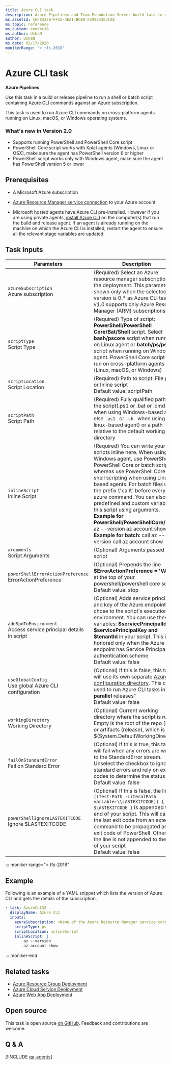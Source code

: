 ```yaml
---
title: Azure CLI task
description: Azure Pipelines and Team Foundation Server build task to run a shell or batch script containing Microsoft Azure CLI commands
ms.assetid: C6F8437B-FF52-4EA1-BCB0-F34924303CA8
ms.topic: reference
ms.custom: seodec18
ms.author: UshaN
author: UshaN
ms.date: 02/17/2020
monikerRange: '> tfs-2018'
---
```


# Azure CLI task

**Azure Pipelines**

Use this task in a build or release pipeline to run a shell or batch 
script containing Azure CLI commands against an Azure subscription.

This task is used to run Azure CLI commands on 
cross-platform agents running on Linux, macOS, or Windows operating systems.


### What's new in Version 2.0

- Supports running PowerShell and PowerShell Core script
- PowerShell Core script works with Xplat agents (Windows, Linux or OSX), make sure the agent has PowerShell version 6 or higher
- PowerShell script works only with Windows agent, make sure the agent has PowerShell version 5 or lower

## Prerequisites

- A Microsoft Azure subscription

- [Azure Resource Manager service connection](../../library/connect-to-azure.md) to your Azure account

- Microsoft hosted agents have Azure CLI pre-installed. However if you are using private agents, [install Azure CLI](https://azure.microsoft.com/documentation/articles/xplat-cli-install/) on the computer(s) that run the build and release agent. 
  If an agent is already running on the machine on which the Azure CLI is installed, restart the agent to ensure all the relevant stage variables are updated.
  
## Task Inputs

<table>
  <thead>
    <tr>
      <th>Parameters</th>
      <th>Description</th>
    </tr>
  </thead>
<tr>
    <td><code>azureSubscription</code><br/>Azure subscription</td>
    <td>(Required) Select an Azure resource manager subscription for the deployment. This parameter is shown only when the selected task version is 0.* as Azure CLI task v1.0 supports only Azure Resource Manager (ARM) subscriptions</td>
</tr>
<tr>
    <td><code>scriptType</code><br/>Script Type</td>
    <td>(Required) Type of script: <b>PowerShell/PowerShell Core/Bat/Shell</b> script. Select <b>bash/pscore</b> script when running on Linux agent or <b>batch/ps/pscore</b> script when running on Windows agent. PowerShell Core script can run on cross-platform agents (Linux, macOS, or Windows)</td>
</tr>
<tr>
    <td><code>scriptLocation</code><br/>Script Location</td>
    <td>(Required) Path to script: File path or Inline script<br/>Default value: scriptPath</td>
</tr>
<tr>
    <td><code>scriptPath</code><br/>Script Path</td>
    <td>(Required) Fully qualified path of the script(.ps1 or .bat or .cmd when using Windows-based agent else <code>.ps1 </code> or <code>.sh </code> when using linux-based agent) or a path relative to the default working directory</td>
</tr>
<tr>
    <td><code>inlineScript</code><br/>Inline Script</td>
    <td>(Required) You can write your scripts inline here. When using Windows agent, use PowerShell or PowerShell Core or batch scripting whereas use PowerShell Core or shell scripting when using Linux based agents. For batch files use the prefix \"call\" before every azure command. You can also pass predefined and custom variables to this script using arguments. <br/><b>Example for PowerShell/PowerShellCore/shell:</b> az --version az account show <br/><b>Example for batch:</b> call az --version call az account show</td>
</tr>
<tr>
    <td><code>arguments</code><br/>Script Arguments</td>
    <td>(Optional) Arguments passed to the script</td>
</tr>
<tr>
    <td><code>powerShellErrorActionPreference</code><br/>ErrorActionPreference</td>
    <td>(Optional) Prepends the line <b>$ErrorActionPreference = 'VALUE'</b> at the top of your powershell/powershell core script<br/>Default value: stop</td>
</tr>
<tr>
    <td><code>addSpnToEnvironment</code><br/>Access service principal details in script</td>
    <td>(Optional) Adds service principal id and key of the Azure endpoint you chose to the script's execution environment. You can use these variables: <b>$servicePrincipalId, $servicePrincipalKey and $tenantId</b> in your script. This is honored only when the Azure endpoint has Service Principal authentication scheme<br/>Default value: false</td>
</tr>
<tr>
    <td><code>useGlobalConfig</code><br/>Use global Azure CLI configuration</td>
    <td>(Optional) If this is false, this task will use its own separate <a href= "https://docs.microsoft.com/cli/azure/azure-cli-configuration?view=azure-cli-latest#cli-configuration-file">Azure CLI configuration directory</a>. This can be used to run Azure CLI tasks in <b>parallel</b> releases" <br/>Default value: false</td>
</tr>
<tr>
    <td><code>workingDirectory</code><br/>Working Directory</td>
    <td>(Optional) Current working directory where the script is run.  Empty is the root of the repo (build) or artifacts (release), which is $(System.DefaultWorkingDirectory)</td>
</tr>
<tr>
    <td><code>failOnStandardError</code><br/>Fail on Standard Error</td>
    <td>(Optional) If this is true, this task will fail when any errors are written to the StandardError stream. Unselect the checkbox to ignore standard errors and rely on exit codes to determine the status<br/>Default value: false</td>
</tr>
<tr>
    <td><code>powerShellIgnoreLASTEXITCODE</code><br/>Ignore $LASTEXITCODE</td>
    <td>(Optional) If this is false, the line <code>if ((Test-Path -LiteralPath variable:\\LASTEXITCODE)) { exit $LASTEXITCODE }</code> is appended to the end of your script. This will cause the last exit code from an external command to be propagated as the exit code of PowerShell. Otherwise the line is not appended to the end of your script<br/>Default value: false</td>
</tr>
</table>

::: moniker range="> tfs-2018"

## Example

Following is an example of a YAML snippet which lists the version of Azure CLI and gets the details of the subscription.

```yaml
- task: AzureCLI@2
  displayName: Azure CLI
  inputs:
    azureSubscription: <Name of the Azure Resource Manager service connection>
    scriptType: ps
    scriptLocation: inlineScript
    inlineScript: |
        az --version
        az account show
```

::: moniker-end

## Related tasks

- [Azure Resource Group Deployment](azure-resource-group-deployment.md)
- [Azure Cloud Service Deployment](azure-cloud-powershell-deployment.md)
- [Azure Web App Deployment](azure-rm-web-app-deployment.md)

## Open source

This task is open source [on GitHub](https://github.com/Microsoft/azure-pipelines-tasks). Feedback and contributions are welcome.

## Q & A
<!-- BEGINSECTION class="md-qanda" -->

[!INCLUDE [qa-agents](../../includes/qa-agents.md)]

<!-- ENDSECTION -->
